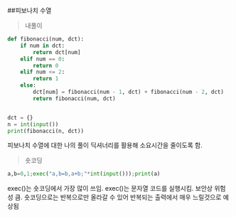 ##피보나치 수열

>내풀이
```python
def fibonacci(num, dct):
    if num in dct:
        return dct[num]
    elif num == 0:
        return 0
    elif num <= 2:
        return 1
    else:
        dct[num] = fibonacci(num - 1, dct) + fibonacci(num - 2, dct)
        return fibonacci(num, dct)


dct = {}
n = int(input())
print(fibonacci(n, dct))
```
피보나치 수열에 대한 나의 풀이
딕셔너리를 활용해 소요시간을 줄이도록 함.


>숏코딩
```python
a,b=0,1;exec("a,b=b,a+b;"*int(input()));print(a)
```
exec()는 숏코딩에서 가장 많이 쓰임.
exec()는 문자열 코드를 실행시킴. 보안상 위험성 큼.
숏코딩으로는 반복으로만 올라갈 수 있어 반복되는 출력에서 매우 느릴것으로 예상됨
